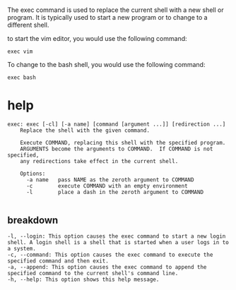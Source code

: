 # 

The exec command is used to replace the current shell with a new shell or program. It is typically used to start a new program or to change to a different shell.

to start the vim editor, you would use the following command:

`exec vim`

To change to the bash shell, you would use the following command:

`exec bash`


# help 

```
exec: exec [-cl] [-a name] [command [argument ...]] [redirection ...]
    Replace the shell with the given command.
    
    Execute COMMAND, replacing this shell with the specified program.
    ARGUMENTS become the arguments to COMMAND.  If COMMAND is not specified,
    any redirections take effect in the current shell.
    
    Options:
      -a name   pass NAME as the zeroth argument to COMMAND
      -c        execute COMMAND with an empty environment
      -l        place a dash in the zeroth argument to COMMAND
    

```



## breakdown

```
-l, --login: This option causes the exec command to start a new login shell. A login shell is a shell that is started when a user logs in to a system.
-c, --command: This option causes the exec command to execute the specified command and then exit.
-a, --append: This option causes the exec command to append the specified command to the current shell's command line.
-h, --help: This option shows this help message.
```